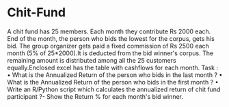 # Chit-Fund
A chit fund has 25 members. Each month they contribute Rs 2000 each. End of the month, the person who bids the lowest for the corpus, gets his bid. The group organizer gets paid a fixed commission of Rs 2500 each month (5% of 25*2000).It is deducted from the bid winner's corpus. The remaining amount is distributed among all the 25 customers equally.Enclosed excel has the table with cashflows for each month. Task : • What is the Annualized Return of the person who bids in the last month ? • What is the Annualized Return of the person who bids in the first month ? • Write an R/Python script which calculates the annualized return of chit fund participant ?- Show the Return % for each month's bid winner.
